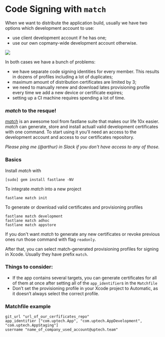 # Code Signing with `match`

When we want to distribute the application build, usually we have two options which development account to use:

- use client development account if he has one;
- use our own copmany-wide development account otherwise.

![](https://codesigning.guide/assets/img/cs-the-problem.png)

In both cases we have a bunch of problems:

- we have separate code signing identities for every member. This results in dozens of profiles including a lot of duplicates;
- maximum amount of distribution certificates are limited by 3;
- we need to manually renew and download lates provisioning profile every time we add a new device or certificate expires;
- setting up a CI machine requires spending a lot of time.


### *match* to the resque!

[*match*](https://docs.fastlane.tools/actions/match/) is an awesome tool from fastlane suite that makes our life 10x easier. *match* can generate, store and install actuall valid development certificates with one command. To start using it you'll need an access to the development account and access to our certificates repository.  

*Please ping me (@arthur) in Slack if you don't have access to any of those.*

### Basics

Install *match* with

```
[sudo] gem install fastlane -NV
```

To integrate *match* into a new project

```
fastlane match init
```

To generate or download valid certificates and provisioning profiles

```
fastlane match development
fastlane match adhoc
fastlane match appstore
```

If you don't want *match* to generate any new certificates or revoke previous ones run those command with flag `readonly`.

After that, you can select match-generated provisioning profiles for signing in Xcode. Usually they have prefix `match`.

### Things to consider:

- If the app contains several targets, you can generate certificates for all of them at once after setting all of the `app_identifier`s in the `Matchfile`
- Don’t set the provisioning profile in your Xcode project to Automatic, as it doesn’t always select the correct profile.

### Matchfile example

```
git_url "url_of_our_cerfificates_repo"
app_identifier ["com.uptech.App", "com.uptech.AppDevelopment", "com.uptech.AppStaging"]
username "name_of_company_used_account@uptech.team"
```